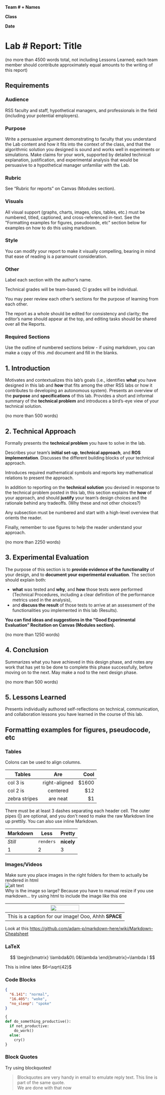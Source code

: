 **Team # + Names**

**Class**

**Date**

# Lab # Report: Title

(no more than 4500 words total, not including Lessons Learned; each team member should contribute approximately equal amounts to the writing of this report)

## Requirements

### Audience
RSS faculty and staff, hypothetical managers, and professionals in the field (including your potential employers).

### Purpose
Write a persuasive argument demonstrating to faculty that you understand the Lab content and how it fits into the context of the class, and that the algorithmic solution you designed is sound and works well in experiments or simulations.  Make claims for your work, supported by detailed technical explanation, justification, and experimental analysis that would be persuasive to a hypothetical manager unfamiliar with the Lab.

### Rubric
See “Rubric for reports” on Canvas (Modules section).

### Visuals
All visual support (graphs, charts, images, clips, tables, etc.) must be numbered, titled, captioned, and cross-referenced in-text. See the "Formatting examples for figures, pseudocode, etc" section below for examples on how to do this using markdown.

### Style
You can modify your report to make it visually compelling, bearing in mind that ease of reading is a paramount consideration.

### Other
Label each section with the author’s name.

Technical grades will be team-based; CI grades will be individual.

You may peer review each other’s sections for the purpose of learning from each other.

The report as a whole should be edited for consistency and clarity; the editor’s name should appear at the top, and editing tasks should be shared over all the Reports.

### Required Sections
Use the outline of numbered sections below - if using markdown, you can make a copy of this .md document and fill in the blanks.

## 1. Introduction
Motivates and contextualizes this lab’s goals (i.e., identifies **what** you have designed in this lab and **how** that fits among the other RSS labs or how it contributes to developing an autonomous system). Presents an overview of the **purpose** and **specifications** of this lab. Provides a short and informal summary of the **technical problem** and introduces a bird’s-eye view of your technical solution.

(no more than 500 words)

## 2. Technical Approach
Formally presents the **technical problem** you have to solve in the lab.

Describes your team’s **initial set-up**, **technical approach**, and **ROS implementation**. Discusses the different building blocks of your technical approach.

Introduces required mathematical symbols and reports key mathematical relations to present the approach.

In addition to reporting on the **technical solution** you devised in response to the technical problem posted in this lab, this section explains the **how** of your approach, and should **justify** your team’s design choices and the rationale behind any tradeoffs. (Why these and not other choices?)

Any subsection must be numbered and start with a high-level overview that orients the reader.

Finally, remember to use figures to help the reader understand your approach.

(no more than 2250 words)

## 3. Experimental Evaluation
The purpose of this section is to **provide evidence of the functionality** of your design, and to **document your experimental evaluation**. The section should explain both:
- **what** was tested and **why**, and **how** those tests were performed (Technical Procedures, including a clear definition of the performance metrics used in the analysis),
- and **discuss the result** of those tests to arrive at an assessment of the functionalities you implemented in this lab (Results).

**You can find ideas and suggestions in the “Good Experimental Evaluation” Recitation on Canvas (Modules section).**

(no more than 1250 words)

## 4. Conclusion
Summarizes what you have achieved in this design phase, and notes any work that has yet to be done to complete this phase successfully, before moving on to the next. May make a nod to the next design phase.

(no more than 500 words)

## 5. Lessons Learned
Presents individually authored self-reflections on technical, communication, and collaboration lessons you have learned in the course of this lab.

## Formatting examples for figures, pseudocode, etc

### Tables   

Colons can be used to align columns.

| Tables        | Are           | Cool  |
| ------------- |:-------------:| -----:|
| col 3 is      | right-aligned | $1600 |
| col 2 is      | centered      |   $12 |
| zebra stripes | are neat      |    $1 |

There must be at least 3 dashes separating each header cell.
The outer pipes (|) are optional, and you don't need to make the
raw Markdown line up prettily. You can also use inline Markdown.

Markdown | Less | Pretty
--- | --- | ---
*Still* | `renders` | **nicely**
1 | 2 | 3

### Images/Videos   

Make sure you place images in the right folders for them to actually be rendered in html  
![alt text](https://cdn-ssl.s7.disneystore.com/is/image/DisneyShopping/3061105551624-1  "Iron Man")   
Why is the image so large? Because you have to manual resize if you use markdown... try using html to include the image like this one

| <img src="http://www.storywarren.com/wp-content/uploads/2016/09/space-1.jpg" width="50%"> |
|:--:|
| This is a caption for our image! Ooo, Ahhh **SPACE** |  

Look at this https://github.com/adam-p/markdown-here/wiki/Markdown-Cheatsheet  

### LaTeX

$$
\begin{bmatrix}
  \lambda&0\\ 0&\lambda
\end{bmatrix}=\lambda I
$$

This is inline latex $6=\sqrt{42}$

### Code Blocks

```json
{
  "6.141": "normal",
  "16.405": "woke",
  "no_sleep": "spoke"
}
```

```python
{
def do_something_productive():
  if not_productive:
    do_work()
  else:
    cry()
}
```

### Block Quotes

Try using blockquotes!   
> Blockquotes are very handy in email to emulate reply text.
> This line is part of the same quote.   
We are done with that now   
